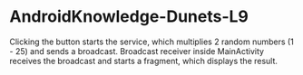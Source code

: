 # AndroidKnowledge-Dunets-L9

Clicking the button starts the service, which multiplies 2 random numbers (1 - 25) and sends a broadcast.
Broadcast receiver inside MainActivity receives the broadcast and starts a fragment, which displays the result.
